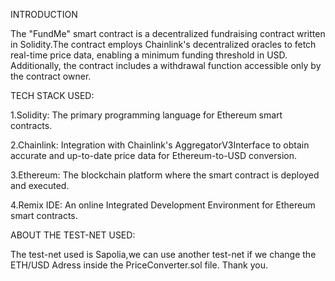 INTRODUCTION


The "FundMe" smart contract is a decentralized fundraising contract written in Solidity.The contract employs Chainlink's decentralized oracles to fetch real-time price data, enabling a minimum funding threshold in USD. Additionally, the contract includes a withdrawal function accessible only by the contract owner.


TECH STACK USED:

1.Solidity: The primary programming language for Ethereum smart contracts.

2.Chainlink: Integration with Chainlink's AggregatorV3Interface to obtain accurate and up-to-date price data for Ethereum-to-USD conversion.

3.Ethereum: The blockchain platform where the smart contract is deployed and executed.

4.Remix IDE: An online Integrated Development Environment for Ethereum smart contracts.

ABOUT THE TEST-NET USED:

The test-net used is Sapolia,we can use another test-net if we change the ETH/USD Adress inside the PriceConverter.sol file.
Thank you.
